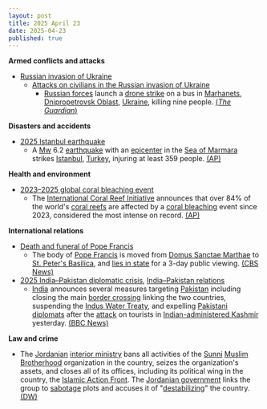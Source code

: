 ```yaml
---
layout: post
title: 2025 April 23
date: 2025-04-23
published: true
---
```


**Armed conflicts and attacks**

* [Russian invasion of Ukraine](https://en.wikipedia.org/wiki/Russian_invasion_of_Ukraine "Russian invasion of Ukraine")
  + [Attacks on civilians in the Russian invasion of Ukraine](https://en.wikipedia.org/wiki/Attacks_on_civilians_in_the_Russian_invasion_of_Ukraine "Attacks on civilians in the Russian invasion of Ukraine")
    - [Russian forces](https://en.wikipedia.org/wiki/Russian_Armed_Forces "Russian Armed Forces") launch a [drone strike](https://en.wikipedia.org/wiki/Drone_warfare "Drone warfare") on a bus in [Marhanets](https://en.wikipedia.org/wiki/Marhanets "Marhanets"), [Dnipropetrovsk Oblast](https://en.wikipedia.org/wiki/Dnipropetrovsk_Oblast "Dnipropetrovsk Oblast"), [Ukraine](https://en.wikipedia.org/wiki/Ukraine "Ukraine"), killing nine people. [(*The Guardian*)](https://www.theguardian.com/world/2025/apr/23/russia-drone-strike-kill-wave-attacks-ukraine-infrastructure)

**Disasters and accidents**

* [2025 Istanbul earthquake](https://en.wikipedia.org/wiki/2025_Istanbul_earthquake "2025 Istanbul earthquake")
  + A [Mw](https://en.wikipedia.org/wiki/Richter_scale "Richter scale") 6.2 [earthquake](https://en.wikipedia.org/wiki/Earthquake "Earthquake") with an [epicenter](https://en.wikipedia.org/wiki/Epicenter "Epicenter") in the [Sea of Marmara](https://en.wikipedia.org/wiki/Sea_of_Marmara "Sea of Marmara") strikes [Istanbul](https://en.wikipedia.org/wiki/Istanbul "Istanbul"), [Turkey](https://en.wikipedia.org/wiki/Turkey "Turkey"), injuring at least 359 people. [(AP)](https://apnews.com/article/turkey-earthquake-istanbul-sea-marmara-magnitude-emergency-46f20a2c0b6fa3cad7634d28d1f7e5d7)

**Health and environment**

* [2023–2025 global coral bleaching event](https://en.wikipedia.org/wiki/2023%E2%80%932025_global_coral_bleaching_event "2023–2025 global coral bleaching event")
  + The [International Coral Reef Initiative](https://en.wikipedia.org/wiki/International_Coral_Reef_Initiative "International Coral Reef Initiative") announces that over 84% of the world's [coral reefs](https://en.wikipedia.org/wiki/Coral_reef "Coral reef") are affected by a [coral bleaching](https://en.wikipedia.org/wiki/Coral_bleaching#Mass_bleaching_events "Coral bleaching") event since 2023, considered the most intense on record. [(AP)](https://apnews.com/article/coral-reef-bleaching-climate-change-fdbeddf7ae3ccc9d7cf85d1c3267e581)

**International relations**

* [Death and funeral of Pope Francis](https://en.wikipedia.org/wiki/Death_and_funeral_of_Pope_Francis "Death and funeral of Pope Francis")
  + The body of [Pope Francis](https://en.wikipedia.org/wiki/Pope_Francis "Pope Francis") is moved from [Domus Sanctae Marthae](https://en.wikipedia.org/wiki/Domus_Sanctae_Marthae "Domus Sanctae Marthae") to [St. Peter's Basilica](https://en.wikipedia.org/wiki/St._Peter%27s_Basilica "St. Peter's Basilica"), and [lies in state](https://en.wikipedia.org/wiki/Lying_in_state "Lying in state") for a 3-day public viewing. [(CBS News)](https://www.cbsnews.com/news/pope-francis-body-st-peters-basilica-lie-in-state/)
* [2025 India–Pakistan diplomatic crisis](https://en.wikipedia.org/wiki/2025_India%E2%80%93Pakistan_diplomatic_crisis "2025 India–Pakistan diplomatic crisis"), [India–Pakistan relations](https://en.wikipedia.org/wiki/India%E2%80%93Pakistan_relations "India–Pakistan relations")
  + [India](https://en.wikipedia.org/wiki/India "India") announces several measures targeting [Pakistan](https://en.wikipedia.org/wiki/Pakistan "Pakistan") including closing the main [border crossing](https://en.wikipedia.org/wiki/India%E2%80%93Pakistan_border "India–Pakistan border") linking the two countries, suspending the [Indus Water Treaty](https://en.wikipedia.org/wiki/Indus_Water_Treaty "Indus Water Treaty"), and expelling [Pakistani](https://en.wikipedia.org/wiki/High_Commission_of_Pakistan%2C_New_Delhi "High Commission of Pakistan, New Delhi") [diplomats](https://en.wikipedia.org/wiki/Diplomat "Diplomat") after the [attack](https://en.wikipedia.org/wiki/2025_Pahalgam_attack "2025 Pahalgam attack") on tourists in [Indian-administered Kashmir](https://en.wikipedia.org/wiki/Jammu_and_Kashmir_%28union_territory%29 "Jammu and Kashmir (union territory)") yesterday. [(BBC News)](https://www.bbc.com/news/articles/ce8g2njm2d2o)

**Law and crime**

* The [Jordanian](https://en.wikipedia.org/wiki/Jordan "Jordan") [interior ministry](https://en.wikipedia.org/wiki/Ministry_of_the_Interior_%28Jordan%29 "Ministry of the Interior (Jordan)") bans all activities of the [Sunni](https://en.wikipedia.org/wiki/Sunni_Islam "Sunni Islam") [Muslim Brotherhood](https://en.wikipedia.org/wiki/Muslim_Brotherhood "Muslim Brotherhood") organization in the country, seizes the organization's assets, and closes all of its offices, including its political wing in the country, the [Islamic Action Front](https://en.wikipedia.org/wiki/Islamic_Action_Front "Islamic Action Front"). The [Jordanian government](https://en.wikipedia.org/wiki/Government_of_Jordan "Government of Jordan") links the group to [sabotage](https://en.wikipedia.org/wiki/Sabotage "Sabotage") plots and accuses it of "[destabilizing](https://en.wikipedia.org/wiki/Destabilizing "Destabilizing")" the country. [(DW)](https://www.dw.com/en/jordan-outlaws-muslim-brotherhood-opposition-group/a-72321194)
